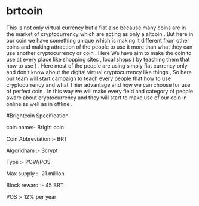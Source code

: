 # brtcoin

This is not only virtual currency but a fiat also because many coins are in the market of cryptocurrency which are acting as only a altcoin . But here in our coin we have something unique which is making it different from other coins and making attraction of the people to use it more than what they can use another cryptocurrency or coin . Here We have aim to make the coin to use at every place like shopping sites , local shops ( by teaching them that how to use ) . Here most of the people are using simply fiat currency only and don't know about the digital virtual cryptocurrency like things , So here our team will start campaign to teach every people that how to use cryptocurrency and what Thier advantage and how we can choose for use of perfect coin . In this way we will make every field and category of people aware about cryptocurrency and they will start to make use of our coin in online as well as in offline .

#Brightcoin Specification

coin name:- Bright coin

Coin Abbreviation :- BRT

Algoridham :- Scrypt

Type :- POW/POS

Max supply :- 21 million

Block reward :- 45 BRT

POS :- 12% per year

